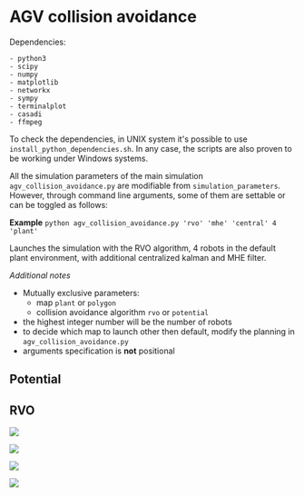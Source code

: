 # AGV collision avoidance

Dependencies:
```
- python3
- scipy
- numpy
- matplotlib
- networkx
- sympy
- terminalplot
- casadi
- ffmpeg
```
To check the dependencies, in UNIX system it's possible to use ```install_python_dependencies.sh```.
In any case, the scripts are also proven to be working under Windows systems.

All the simulation parameters of the main simulation ```agv_collision_avoidance.py``` are modifiable from ```simulation_parameters```.
However, through command line arguments, some of them are settable or can be toggled as follows:

**Example**
```python agv_collision_avoidance.py 'rvo' 'mhe' 'central' 4 'plant'```

Launches the simulation with the RVO algorithm, 4 robots in the default plant environment, with additional centralized kalman and MHE filter.

*Additional notes*
- Mutually exclusive parameters:
  - map ```plant``` or ```polygon```
  - collision avoidance algorithm ```rvo``` or ```potential```
- the highest integer number will be the number of robots
- to decide which map to launch other then default, modify the planning in ```agv_collision_avoidance.py```
- arguments specification is **not** positional


## Potential

## RVO

![](Animation/simulation_2_rvo_02-04_10-00.gif)

![](Animation/simulation_2_rvo_02-04_09-52.gif)

![](Animation/simulation_3_rvo_02-04_08-33.gif)

![](Animation/simulation_3_rvo_02-04_08-44.gif)


